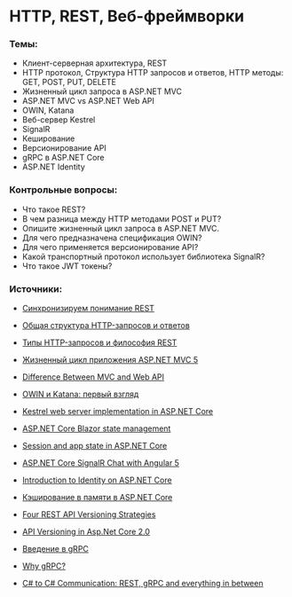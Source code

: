 # HTTP, REST, Веб-фреймворки

### Темы:

* Клиент-серверная архитектура, REST
* HTTP протокол, Структура HTTP запросов и ответов, HTTP методы: GET, POST, PUT, DELETE
* Жизненный цикл запроса в ASP.NET MVC
* ASP.NET MVC vs ASP.NET Web API
* OWIN, Katana
* Веб-сервер Kestrel
* SignalR
* Кеширование
* Версионирование API
* gRPC в ASP.NET Core
* ASP.NET Identity

### Контрольные вопросы:

* Что такое REST?
* В чем разница между HTTP методами POST и PUT?
* Опишите жизненный цикл запроса в ASP.NET MVC.
* Для чего предназначена спецификация OWIN?
* Для чего применяется версионирование API?
* Какой транспортный протокол использует библиотека SignalR?
* Что такое JWT токены?

### Источники:

* [Синхронизируем понимание REST](https://dou.ua/lenta/articles/rest-conception/)
* [Общая структура HTTP-запросов и ответов](https://webkyrs.info/post/obshchaia-struktura-http-zaprosov-i-otvetov)
* [Типы HTTP-запросов и философия REST](https://habr.com/ru/post/50147/)
* [Жизненный цикл приложения ASP.NET MVC 5](https://docs.microsoft.com/ru-ru/aspnet/mvc/overview/getting-started/lifecycle-of-an-aspnet-mvc-5-application)
* [Difference Between MVC and Web API](https://www.c-sharpcorner.com/UploadFile/2b481f/difference-between-mvc-and-web-api/)
* [OWIN и Katana: первый взгляд](https://habr.com/ru/post/202018/)
* [Kestrel web server implementation in ASP.NET Core](https://docs.microsoft.com/en-us/aspnet/core/fundamentals/servers/kestrel?view=aspnetcore-3.1)
* [ASP.NET Core Blazor state management](https://docs.microsoft.com/en-us/aspnet/core/blazor/state-management?view=aspnetcore-3.1)
* [Session and app state in ASP.NET Core](https://docs.microsoft.com/en-us/aspnet/core/fundamentals/app-state?view=aspnetcore-3.1)
* [ASP.NET Core SignalR Chat with Angular 5](https://codingblast.com/asp-net-core-signalr-chat-angular/)
* [Introduction to Identity on ASP.NET Core](https://docs.microsoft.com/en-us/aspnet/core/security/authentication/identity?view=aspnetcore-3.1&tabs=visual-studio)
* [Кэширование в памяти в ASP.NET Core](https://docs.microsoft.com/ru-ru/aspnet/core/performance/caching/memory?view=aspnetcore-3.1)
* [Four REST API Versioning Strategies](https://www.xmatters.com/integrations-blog/blog-four-rest-api-versioning-strategies/)
* [API Versioning in Asp.Net Core 2.0](https://koukia.ca/api-versioning-in-asp-net-core-2-0-1b55970aa29d)
* [Введение в gRPC](https://blog.maddevs.io/introduction-to-grpc-6de0d9c0fe61)
* [Why gRPC?](https://grpc.io/)
* [C\# to C\# Communication: REST, gRPC and everything in between](https://michaelscodingspot.com/rest-vs-grpc-for-asp-net/?utm_source=csharpdigest&utm_medium=email&utm_campaign=featured) 

  |  |
  | :--- |

